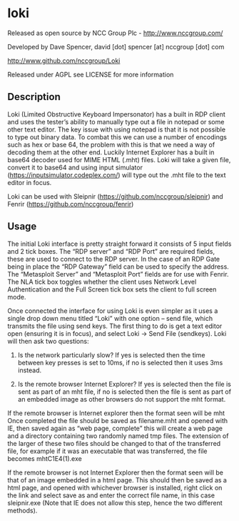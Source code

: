 # loki
Released as open source by NCC Group Plc - http://www.nccgroup.com/

Developed by Dave Spencer, david [dot] spencer [at] nccgroup [dot] com

http://www.github.com/nccgroup/Loki

Released under AGPL see LICENSE for more information

## Description

Loki (Limited Obstructive Keyboard Impersonator) has a built in RDP client and uses the tester’s ability to manually type out a file in notepad or some other text editor. The key issue with using notepad is that it is not possible to type out binary data. To combat this we can use a number of encodings such as hex or base 64, the problem with this is that we need a way of decoding them at the other end. Luckily Internet Explorer has a built in base64 decoder used for MIME HTML (.mht) files.
Loki will take a given file, convert it to base64 and using input simulator (https://inputsimulator.codeplex.com/) will type out the .mht file to the text editor in focus.

Loki can be used with Sleipnir (https://github.com/nccgroup/sleipnir) and Fenrir (https://github.com/nccgroup/fenrir)

## Usage
The initial Loki interface is pretty straight forward it consists of 5 input fields and 2 tick boxes. The “RDP server” and “RDP Port” are required fields, these are used to connect to the RDP server. In the case of an RDP Gate being in place the “RDP Gateway” field can be used to specify the address.
The “Metasploit Server” and “Metasploit Port” fields are for  use with Fenrir.
The NLA tick box toggles whether the client uses Network Level Authentication and the Full Screen tick box sets the client to full screen mode.
 
Once connected the interface for using Loki is even simpler as it uses a single drop down menu titled “Loki” with one option – send file, which transmits the file using send keys. 
The first thing to do is get a text editor open (ensuring it is in focus), and select Loki -> Send File (sendkeys). Loki will then ask two questions:

1)	Is the network particularly slow? If yes is selected then the time between key presses is set to 10ms, if no is selected then it uses 3ms instead.

2)	Is the remote browser Internet Explorer? If yes is selected then the file is sent as part of an mht file, if no is selected then the file is sent as part of an embedded image as other browsers do not support the mht format.

If the remote browser is Internet explorer then the format seen will be mht
Once completed the file should be saved as filename.mht and opened with IE, then saved again as “web page, complete” this will create a web page and a directory containing two randomly named tmp files. The extension of the larger of these two files should be changed to that of the transferred file, for example if it was an executable that was transferred, the file becomes mhtC1E4(1).exe

If the remote browser is not Internet Explorer then the format seen will be that of an image embedded in a html page.
This should then be saved as a html page, and opened with whichever browser is installed, right click on the link and select save as and enter the correct file name, in this case sleipnir.exe (Note that IE does not allow this step, hence the two different methods).
